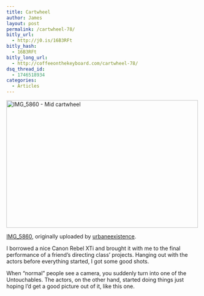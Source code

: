 ```yaml
---
title: Cartwheel
author: James
layout: post
permalink: /cartwheel-78/
bitly_url:
  - http://j0.is/16B3RFt
bitly_hash:
  - 16B3RFt
bitly_long_url:
  - http://coffeeonthekeyboard.com/cartwheel-78/
dsq_thread_id:
  - 1746518934
categories:
  - Articles
---
```

<p class="flickr-frame">
  <a href="http://www.flickr.com/photos/urbaneexistence/2439181416/" title="photo sharing"><img src="http://farm4.static.flickr.com/3045/2439181416_8bae3c48fb.jpg" alt="IMG_5860 - Mid cartwheel" height="333" width="500" /></a>
</p>

<span class="flickr-caption"><a href="http://www.flickr.com/photos/urbaneexistence/2439181416/">IMG_5860</a>, originally uploaded by <a href="http://www.flickr.com/people/urbaneexistence/">urbaneexistence</a>.</span>

<p class="flickr-yourcomment">
  I borrowed a nice Canon Rebel XTi and brought it with me to the final performance of a friend&#8217;s directing class&#8217; projects. Hanging out with the actors before everything started, I got some good shots.
</p>

When &#8220;normal&#8221; people see a camera, you suddenly turn into one of the Untouchables. The actors, on the other hand, started doing things just hoping I&#8217;d get a good picture out of it, like this one.